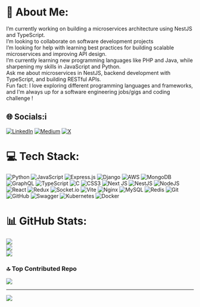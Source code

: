 # 💫 About Me:
I’m currently working on building a microservices architecture using NestJS and TypeScript.<br>I’m looking to collaborate on software development projects<br>I’m looking for help with learning best practices for building scalable microservices and improving API design.<br>I’m currently learning new programming languages like PHP and Java, while sharpening my skills in JavaScript and Python.<br>Ask me about microservices in NestJS, backend development with TypeScript, and building RESTful APIs.<br>Fun fact: I love exploring different programming languages and frameworks, and I'm always up for a software engineering jobs/gigs and coding challenge !<br>


## 🌐 Socials:i
[![LinkedIn](https://img.shields.io/badge/LinkedIn-%230077B5.svg?logo=linkedin&logoColor=white)](https://www.linkedin.com/in/victor-adebayo-b926a3248) [![Medium](https://img.shields.io/badge/Medium-12100E?logo=medium&logoColor=white)](https://medium.com/@Victoradebayo) [![X](https://img.shields.io/badge/X-black.svg?logo=X&logoColor=white)](https://x.com/ZEED_2468 ) 

# 💻 Tech Stack:
![Python](https://img.shields.io/badge/python-3670A0?style=for-the-badge&logo=python&logoColor=ffdd54) ![JavaScript](https://img.shields.io/badge/javascript-%23323330.svg?style=for-the-badge&logo=javascript&logoColor=%23F7DF1E) ![Express.js](https://img.shields.io/badge/express.js-%23404d59.svg?style=for-the-badge&logo=express&logoColor=%2361DAFB) ![Django](https://img.shields.io/badge/django-%23092E20.svg?style=for-the-badge&logo=django&logoColor=white) ![AWS](https://img.shields.io/badge/AWS-%23FF9900.svg?style=for-the-badge&logo=amazon-aws&logoColor=white) ![MongoDB](https://img.shields.io/badge/MongoDB-%234ea94b.svg?style=for-the-badge&logo=mongodb&logoColor=white) ![GraphQL](https://img.shields.io/badge/OBJECTIVE--C-%233A95E3.svg?style=for-the-badge&logo=apple&logoColor=white) ![TypeScript](https://img.shields.io/badge/typescript-%23007ACC.svg?style=for-the-badge&logo=typescript&logoColor=white) ![C](https://img.shields.io/badge/c-%2300599C.svg?style=for-the-badge&logo=c&logoColor=white) ![CSS3](https://img.shields.io/badge/css3-%231572B6.svg?style=for-the-badge&logo=css3&logoColor=white) ![Next JS](https://img.shields.io/badge/Next-black?style=for-the-badge&logo=next.js&logoColor=white) ![NestJS](https://img.shields.io/badge/nestjs-%23E0234E.svg?style=for-the-badge&logo=nestjs&logoColor=white) ![NodeJS](https://img.shields.io/badge/node.js-6DA55F?style=for-the-badge&logo=node.js&logoColor=white) ![React](https://img.shields.io/badge/react-%2320232a.svg?style=for-the-badge&logo=react&logoColor=%2361DAFB) ![Redux](https://img.shields.io/badge/redux-%23593d88.svg?style=for-the-badge&logo=redux&logoColor=white) ![Socket.io](https://img.shields.io/badge/threejs-black?style=for-the-badge&logo=three.js&logoColor=white) ![Vite](https://img.shields.io/badge/vite-%23646CFF.svg?style=for-the-badge&logo=vite&logoColor=white) ![Nginx](https://img.shields.io/badge/jenkins-%232C5263.svg?style=for-the-badge&logo=jenkins&logoColor=white) ![MySQL](https://img.shields.io/badge/mysql-4479A1.svg?style=for-the-badge&logo=mysql&logoColor=white) ![Redis](https://img.shields.io/badge/redis-%23DD0031.svg?style=for-the-badge&logo=redis&logoColor=white) ![Git](https://img.shields.io/badge/git-%23F05033.svg?style=for-the-badge&logo=git&logoColor=white) ![GitHub](https://img.shields.io/badge/github-%23121011.svg?style=for-the-badge&logo=github&logoColor=white) ![Swagger](https://img.shields.io/badge/-Swagger-%23Clojure?style=for-the-badge&logo=swagger&logoColor=white) ![Kubernetes](https://img.shields.io/badge/kubernetes-%23326ce5.svg?style=for-the-badge&logo=kubernetes&logoColor=white) ![Docker](https://img.shields.io/badge/docker-%230db7ed.svg?style=for-the-badge&logo=docker&logoColor=white)
# 📊 GitHub Stats:
![](https://github-readme-stats.vercel.app/api?username=Zeed2468&theme=dark&hide_border=false&include_all_commits=true&count_private=true)<br/>
![](https://github-readme-streak-stats.herokuapp.com/?user=Zeed2468&theme=dark&hide_border=false)<br/>
![](https://github-readme-stats.vercel.app/api/top-langs/?username=Zeed2468&theme=dark&hide_border=false&include_all_commits=true&count_private=true&layout=compact)

### 🔝 Top Contributed Repo
![](https://github-contributor-stats.vercel.app/api?username=Zeed2468&limit=5&theme=dark&combine_all_yearly_contributions=true)

---
[![](https://visitcount.itsvg.in/api?id=Zeed2468&icon=0&color=0)](https://visitcount.itsvg.in)

<!-- Proudly created with GPRM ( https://gprm.itsvg.in ) -->
